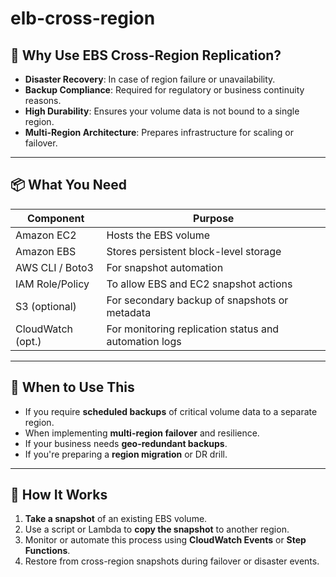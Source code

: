 # elb-cross-region

## 📌 Why Use EBS Cross-Region Replication?

- **Disaster Recovery**: In case of region failure or unavailability.
- **Backup Compliance**: Required for regulatory or business continuity reasons.
- **High Durability**: Ensures your volume data is not bound to a single region.
- **Multi-Region Architecture**: Prepares infrastructure for scaling or failover.

---

## 📦 What You Need

| Component         | Purpose                                                |
|------------------|--------------------------------------------------------|
| Amazon EC2        | Hosts the EBS volume                                   |
| Amazon EBS        | Stores persistent block-level storage                  |
| AWS CLI / Boto3   | For snapshot automation                                |
| IAM Role/Policy   | To allow EBS and EC2 snapshot actions                  |
| S3 (optional)     | For secondary backup of snapshots or metadata          |
| CloudWatch (opt.) | For monitoring replication status and automation logs  |

---

## 📅 When to Use This

- If you require **scheduled backups** of critical volume data to a separate region.
- When implementing **multi-region failover** and resilience.
- If your business needs **geo-redundant backups**.
- If you're preparing a **region migration** or DR drill.

---

## 🚀 How It Works

1. **Take a snapshot** of an existing EBS volume.
2. Use a script or Lambda to **copy the snapshot** to another region.
3. Monitor or automate this process using **CloudWatch Events** or **Step Functions**.
4. Restore from cross-region snapshots during failover or disaster events.
